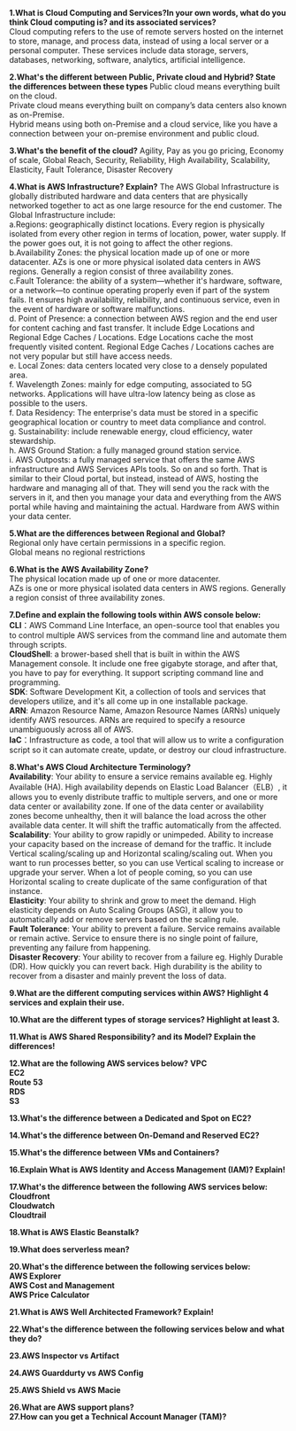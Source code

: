 **1.What is Cloud Computing and Services?In your own words, what do you think Cloud computing is? and its associated services?**  
Cloud computing refers to the use of remote servers hosted on the internet to store, manage, and process data, instead of using a local server or a personal computer. These services include data storage, servers, databases, networking, software, analytics, artificial intelligence.  
  
**2.What's the different between Public, Private cloud and Hybrid? State the differences between these types** 
Public cloud means everything built on the cloud.  
Private cloud means everything built on company’s data centers also known as on-Premise.  
Hybrid means using both on-Premise and a cloud service, like you have a connection between your on-premise environment and public cloud.  
  
**3.What's the benefit of the cloud?**
Agility, Pay as you go pricing, Economy of scale, Global Reach, Security, Reliability, High Availability, Scalability, Elasticity, Fault Tolerance, Disaster Recovery  
  
**4.What is AWS Infrastructure? Explain?**
The AWS Global Infrastructure is globally distributed hardware and data centers that are physically networked together to act as one large resource for the end customer. The Global Infrastructure include:  
a.Regions: geographically distinct locations. Every region is physically isolated from every other region in terms of location, power, water supply. If the power goes out, it is not going to affect the other regions.  
b.Availability Zones: the physical location made up of one or more datacenter. AZs is one or more physical isolated data centers in AWS regions. Generally a region consist of three availability zones.  
c.Fault Tolerance: the ability of a system—whether it's hardware, software, or a network—to continue operating properly even if part of the system fails. It ensures high availability, reliability, and continuous service, even in the event of hardware or software malfunctions.  
d. Point of Presence: a connection between AWS region and the end user for content caching and fast transfer. It include Edge Locations and Regional Edge Caches / Locations. Edge Locations cache the most frequently visited content. Regional Edge Caches / Locations caches are not very popular but still have access needs.  
e. Local Zones: data centers located very close to a densely populated area.  
f. Wavelength Zones: mainly for edge computing, associated to 5G networks. Applications will have ultra-low latency being as close as possible to the users.  
f. Data Residency: The enterprise's data must be stored in a specific geographical location or country to meet data compliance and control.    
g. Sustainability: include renewable energy, cloud efficiency, water stewardship.   
h. AWS Ground Station: a fully managed ground station service.  
i. AWS Outposts: a fully managed service that offers the same AWS infrastructure and AWS Services APIs tools. So on and so forth. That is similar to their Cloud portal, but instead, instead of AWS, hosting the hardware and managing all of that. They will send you the rack with the servers in it, and then you manage your data and everything from the AWS portal while having and maintaining the actual. Hardware from AWS within your data center.  
  
**5.What are the differences between Regional and Global?**  
Regional only have certain permissions in a specific region.  
Global means no regional restrictions  
  
**6.What is the AWS Availability Zone?**  
The physical location made up of one or more datacenter.  
AZs is one or more physical isolated data centers in AWS regions. Generally a region consist of three availability zones.   
  
**7.Define and explain the following tools within AWS console below:**  
**CLI**：AWS Command Line Interface, an open-source tool that enables you to control multiple AWS services from the command line and automate them through scripts.     
**CloudShell**: a brower-based shell that is built in within the AWS Management console. It include one free gigabyte storage, and after that, you have to pay for everything. It support scripting command line and programming.  
**SDK**: Software Development Kit, a collection of tools and services that developers utilize, and it's all come up in one installable package.   
**ARN**: Amazon Resource Name, Amazon Resource Names (ARNs) uniquely identify AWS resources. ARNs are required to specify a resource unambiguously across all of AWS.     
**IaC**：Infrastructure as code, a tool that will allow us to write a configuration script so it can automate create, update, or destroy our cloud infrastructure.     

  
**8.What's AWS Cloud Architecture Terminology?**  
**Availability**: Your ability to ensure a service remains available eg. Highly Available (HA). High availability depends on Elastic Load Balancer（ELB）, it allows you to evenly distribute traffic to multiple servers, and one or more data center or availability zone. If one of the data center or availability zones become unhealthy, then it will balance the load across the other available data center. It will shift the traffic automatically from the affected.  
**Scalability**: Your ability to grow rapidly or unimpeded. Ability to increase your capacity based on the increase of demand for the traffic. It include Vertical scaling/scaling up and Horizontal scaling/scaling out. When you want to run processes better, so you can use Vertical scaling to increase or upgrade your server. When a lot of people coming, so you can use Horizontal scaling to create duplicate of the same configuration of that instance.  
**Elasticity**: Your ability to shrink and grow to meet the demand. High elasticity depends on Auto Scaling Groups (ASG), it allow you to automatically add or remove servers based on the scaling rule.  
**Fault Tolerance**: Your ability to prevent a failure. Service remains available or remain active. Service to ensure there is no single point of failure, preventing any failure from happening.  
**Disaster Recovery**: Your ability to recover from a failure eg. Highly Durable (DR). How quickly you can revert back. High durability is the ability to recover from a disaster and mainly prevent the loss of data.  
  
**9.What are the different computing services within AWS? Highlight 4 services and explain their use.**

  
**10.What are the different types of storage services? Highlight at least 3.**

  
**11.What is AWS Shared Responsibility? and its Model? Explain the differences!**

  
**12.What are the following AWS services below?**
**VPC**  
**EC2**  
**Route 53**  
**RDS**  
**S3**  

  
**13.What's the difference between a Dedicated and Spot on EC2?**

  
**14.What's the difference between On-Demand and Reserved EC2?**

  
**15.What's the difference between VMs and Containers?**

  
**16.Explain What is AWS Identity and Access Management (IAM)? Explain!**

  
**17.What's the difference between the following AWS services below:**  
**Cloudfront**  
**Cloudwatch**  
**Cloudtrail**  

  
**18.What is AWS Elastic Beanstalk?**   

  
**19.What does serverless mean?**  

  
**20.What's the difference between the following services below:**  
**AWS Explorer**   
**AWS Cost and Management**   
**AWS Price Calculator**  

  
**21.What is AWS Well Architected Framework? Explain!**  

  
**22.What's the difference between the following services below and what they do?**  

  
**23.AWS Inspector vs Artifact**  

  
**24.AWS Guarddurty vs AWS Config**  

  
**25.AWS Shield vs AWS Macie**  

  
**26.What are AWS support plans?**  
**27.How can you get a Technical Account Manager (TAM)?**  
